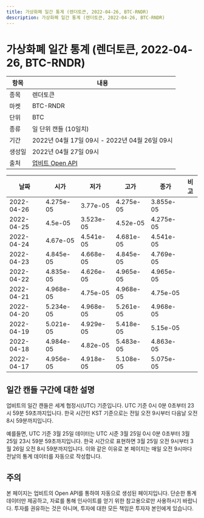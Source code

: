 ```yaml
---
title: 가상화폐 일간 통계 (렌더토큰, 2022-04-26, BTC-RNDR)
description: 가상화폐 일간 통계 (렌더토큰, 2022-04-26, BTC-RNDR)
---
```



가상화폐 일간 통계 (렌더토큰, 2022-04-26, BTC-RNDR)
===

|항목|내용|
|--|--|
|종목|렌더토큰|
|마켓|BTC-RNDR|
|단위|BTC|
|종류|일 단위 캔들 (10일치)|
|기간|2022년 04월 17일 09시 - 2022년 04월 26일 09시|
|생성일|2022년 04월 27일 09시|
|출처|[업비트 Open API](https://docs.upbit.com)|


|날짜|시가|저가|고가|종가|비고|
|--|--|--|--|--|--|
|2022-04-26|4.275e-05|3.77e-05|4.275e-05|3.855e-05|    |
|2022-04-25|4.5e-05|3.523e-05|4.52e-05|4.275e-05|    |
|2022-04-24|4.67e-05|4.541e-05|4.681e-05|4.541e-05|    |
|2022-04-23|4.845e-05|4.668e-05|4.845e-05|4.769e-05|    |
|2022-04-22|4.835e-05|4.626e-05|4.965e-05|4.965e-05|    |
|2022-04-21|4.968e-05|4.75e-05|4.968e-05|4.75e-05|    |
|2022-04-20|5.234e-05|4.968e-05|5.261e-05|4.968e-05|    |
|2022-04-19|5.021e-05|4.929e-05|5.418e-05|5.15e-05|    |
|2022-04-18|4.984e-05|4.82e-05|5.483e-05|4.863e-05|    |
|2022-04-17|4.956e-05|4.918e-05|5.108e-05|5.075e-05|    |


일간 캔들 구간에 대한 설명
---


업비트의 일간 캔들은 세계 협정시(UTC) 기준입니다. 
UTC 기준 0시 0분 0초부터 23시 59분 59초까지입니다. 
한국 시간인 KST 기준으로는 전일 오전 9시부터 다음날 오전 8시 59분까지입니다. 


예를들면, UTC 기준 3월 25일 데이터는 UTC 시준 3월 25일 0시 0분 0초부터 3월 25일 23시 59분 59초까지입니다. 
한국 시간으로 표현하면 3월 25일 오전 9시부터 3월 26일 오전 8시 59분까지입니다. 
이와 같은 이유로 본 페이지는 매일 오전 9시마다 전날의 통계 데이터를 자동으로 작성합니다. 


주의
---


본 페이지는 업비트의 Open API를 통하여 자동으로 생성된 페이지입니다. 
단순한 통계 데이터만 제공하고, 자료를 통해 인사이트를 얻기 위한 참고용으로만 사용하시기 바랍니다. 
투자를 권유하는 것은 아니며, 투자에 대한 모든 책임은 투자자 본인에게 있습니다. 
